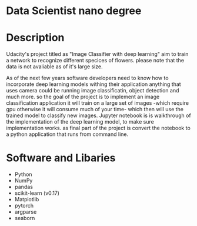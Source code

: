 # Data Scientist nano degree

# Description 
Udacity's project titled as "Image Classifier with deep learning" aim to train a network to recognize different specices of flowers. please note that the data is not avaliable as of it's large size.

As of the next few years software developers  need to know how to incorporate deep learning models withing their application anything that uses camera could be running image classificatin, object detection and much more.
so the goal of the project is to implement an image classification application it will train on a large set of images -which require gpu otherwise it will consume much of your time-
which then will use the trained model to classify new images.
Jupyter notebook is is walkthrough of the implementation of the deep learning model, to make sure implementation  works.
as final part of the project is convert the notebook to a python application that runs from command line. 

# Software and Libaries
- Python
- NumPy
- pandas
- scikit-learn (v0.17)
- Matplotlib
- pytorch
- argparse
- seaborn

